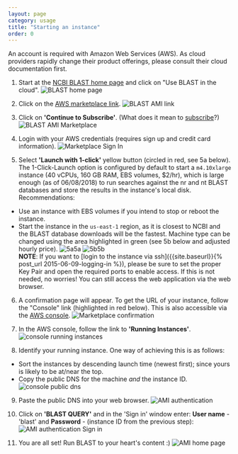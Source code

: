 ```yaml
---
layout: page
category: usage
title: "Starting an instance"
order: 0
---
```


An account is required with Amazon Web Services (AWS). As cloud providers rapidly change their product offerings, please consult their cloud documentation first.

1. Start at the [NCBI BLAST home page](https://blast.ncbi.nlm.nih.gov) and click on "Use BLAST in the cloud".
![BLAST home page](../images/blast-home-cloud.png "BLAST home page")

2. Click on the [AWS marketplace link](https://aws.amazon.com/marketplace/pp/B00N44P7L6).
![BLAST AMI link](../images/blast-home-mktplace-link.png "BLAST AMI link")

3. Click on **'Continue to Subscribe'**. (What does it mean to [subscribe](https://aws.amazon.com/marketplace/help/200799470)?)
![BLAST AMI Marketplace](../images/aws-mktplace-ami-page.png "BLAST AMI Marketplace")

4. Login with your AWS credentials (requires sign up and credit card information).
![Marketplace Sign In](../images/aws-mktplace-sign-in.png "Marketplace Sign In")

5. Select **'Launch with 1-click'** yellow button (circled in red, see 5a below). <br>
The 1-Click-Launch option is configured by default to start a `m4.10xlarge` instance (40 vCPUs, 160 GB RAM, EBS volumes, $2/hr), which is large enough (as of 06/08/2018) to run searches against the nr and nt BLAST databases and store the results in the instance's local disk. <br>
Recommendations:<br>
* Use an instance with EBS volumes if you intend to stop or reboot the instance.
* Start the instance in the `us-east-1` region, as it is closest to NCBI and the BLAST database downloads will be the fastest.
Machine type can be changed using the area highlighted in green (see 5b below and adjusted hourly price).
![5a](../images/aws-mktplace-launch-single-click.png "5a")5a
![5b](../images/aws-marketplace-non-default-machine-type.png "5b")5b<br>
**NOTE**: If you want to [login to the instance via ssh]({{site.baseurl}}{% post_url 2015-06-09-logging-in %}), please be sure to set the proper Key Pair and open the required ports to enable access. If this is not needed, no worries! You can still access the web application via the web browser.

6. A confirmation page will appear. To get the URL of your instance, follow the "Console" link (highlighted in red below). This is also accessible via the [AWS console](https://console.aws.amazon.com/ec2/).
![Marketplace confirmation](../images/aws-marketplace-confirmation.png "Marketplace confirmation")

7. In the AWS console, follow the link to **'Running Instances'**.
![console running instances](../images/aws-console-running-instances.png "console running instances")

8. Identify your running instance. One way of achieving this is as follows:
 * Sort the instances by descending launch time (newest first); since yours is likely to be at/near the top.
 * Copy the public DNS for the machine _and_ the instance ID.
![console public dns](../images/ec2-console-public-dns.png "console public dns")

9. Paste the public DNS into your web browser.
![AMI authentication](../images/ami-authentication.png "AMI authentication")

10. Click on **'BLAST QUERY'** and in the 'Sign in' window enter: **User name** - 'blast' and **Password** - (instance ID from the previous step):
![AMI authentication Sign in](../images/ec2-ami-authenticate.png "AMI authentication Sign in")

11. You are all set! Run BLAST to your heart's content :)
![AMI home page](../images/ami-home-page.png "AMI home page")



